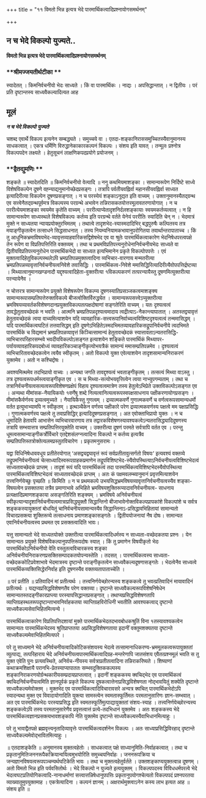 +++
title = "११ विमतो भिन्न इत्यत्र भेदे पारमार्थिकत्वादिप्रश्नायोगसमर्थनम्"

+++


## न च भेदे विकल्पो युज्यते..

**विमतो भिन्न इत्यत्र भेदे पारमार्थिकत्वादिप्रश्नायोगसमर्थनम्**

### **श्रीमज्जयतीर्थटीका **

स्यादेतत् । किमनिर्वचनीयो भेदः साध्यते । किं वा पारमार्थिकः । नाद्यः । अपसिद्धान्तात् । न द्वितीयः । परं प्रति दृष्टान्तस्य साध्यवैकल्यादित्यत आह

## **मूलं**

***न च भेदे विकल्पो युज्यते***

चशब्द एवार्थे विकल्प इत्यनेन सम्बद्ध्यते । समुच्चये वा । एतदा-शङ्कानिराससमुच्चितस्यैवानुमानस्य साधकत्वात् । एकत्र धर्मिणि विरुद्धानेकाकारकल्पनं विकल्पः । संशय इति यावत् । तन्मूलः प्रश्नोत्र विकल्पपदेन लक्ष्यते । हेतुसूचनं लाक्षणिकपदप्रयोगे प्रयोजनम् ।

### **द्वैतद्युमणिः **

शङ्कते ॥ स्यादेतदिति ॥ किमनिर्वचनीयो वेत्यादि ॥ ननु कथमियमाशङ्का । सामान्यरूपेण निर्दिष्टे साध्ये विशेषविकल्पेन दूषणे वह्न्याद्यनुमानोच्छेदप्रसङ्गः । तत्रापि पर्वतीयवह्निर्वा महानसीयवह्निर्वा साध्यत इत्यादिरीत्या विकल्पेन दूषणप्रसङ्गात् । न च परस्येयं शङ्काऽनूद्यत इति वाच्यम् । उक्तानुमानस्यैतद्ग्रन्थ एव सत्त्वेनैतद्ग्रन्थपूर्वमत्र विकल्पस्य परग्रन्थे अभावेन तन्निरासकतयोत्तरमूलावतरणायोगात् । न च पररीत्येयमाशङ्का स्वयमेव कृतेति वाच्यम् । पररीत्याप्येतादृशनिर्दलशङ्कायाः स्वयमकर्तव्यत्वात् । न हि सामान्यरूपेण साध्यस्थले विशेषविकल्पः कर्तव्य इति परग्रन्थे वर्तते येनेयं पररीतिः स्यादिति चेन् न । भेदमात्रं मुक्ते न साध्यतया न्यायप्रयोक्तुरभिमतम् । तथात्वे तादृशभेद-स्यास्मदादिभिर् बद्धपुरुषैः कल्पितस्य तत्र मयाङ्गीकृतत्वेन तत्साधने सिद्धसाधनात् । तस्य नियम्यनियामकभावानुपरोगितया तवार्थान्तरापाताच्च । किं तु आधुनिकभ्रमाविषयभेद-व्यावृत्तव्याहवारिकसद्विशेषभेद एव वा श्रुतेः पारमार्थिकत्वाकारेण भेदनिषेधपरत्वपक्षे तेन रूपेण वा विप्रतिपत्तिरिति वक्तव्यम् । तथा च प्रथमविप्रतिपत्त्यनुरोधेनानिर्वचनीयभेदः साध्यते वा द्वितीयविप्रतिपत्त्यनुरोधेन पारमार्थिकभेदो वा साध्यत इत्यभिमानेन प्रकृते विकल्पोपपत्तेः । एवं मुक्तत्वादिहेतुविकल्पस्थलेऽपि भ्रमप्रतिपन्नमुक्तत्वादिना व्यभिचार-वारणाय मन्मतरीत्या भ्रमप्रतिपन्नव्यावृत्तानिर्वचनीयत्वनिवेशे तवासिद्धिः । पारमार्थिकत्व-निवेशे ममासिद्धिरित्यादिरीत्यैवोपपत्तिर्द्रष्टव्या । मिथ्यात्वानुमानखण्डनादौ यद्दृश्यत्वादिहेता-वुक्तरीत्या १विकल्पकरणं तत्परन्यायैस्तु दूषणमित्युक्तरीत्या परन्यायेनैव ।

न चोत्तरत्र सामान्यरूपेण प्रयुक्ते विशेषरूपेण विकल्प्य दूषणस्यातिप्रसञ्जकत्वमाशङ्क्य सामान्यरूपासम्प्रतिपत्तेरुक्तविकल्पे बीजत्वोक्तिर्विरुद्ध्येत । सामान्यरूपसत्त्वेऽप्युक्तरीत्या भ्रमविषयव्यावर्तकविशेषणदानप्रयुक्तविकल्पतत्पक्षदोषाणां सङ्गतेरिति वाच्यम् । यतः दृश्यत्वत्वं तावद्धेतुतावच्छेदकं न भवति । आत्मनि भ्रमप्रतिपन्नदृश्यत्वमादाय त्वद्रीत्याऽ-नैकान्त्यापातात् । अतस्तद्व्यावृत्तं हेतुतावच्छेदकं त्वया वाच्यमित्याशयेन यदि व्यावहारिक-सत्त्वरूपानिर्वाच्यत्वविशिष्टदृश्यत्वत्वं तन्ममासिद्धम् । यदि पारमार्थिकत्वघटितं तत्तवासिद्धम् इति दूषणेऽभिहितेऽस्मदभिमतव्यावहारिकसद्रूपानिर्वचनीये त्वदभिमते पारमार्थिके च विद्यमानं भ्रमप्रतिपन्नव्यावृत्तं किञ्चित्सामान्यं हेतुतावच्छेदकं स्यात्तावताऽन्यतरासिद्धि-व्यभिचारपरिहारसम्भवे भवदीयविकल्पोऽसङ्गत इत्याशयेन शङ्किते पारमार्थिकं मिथ्यापर-पर्यायव्यावहारिकपदबोध्यं व्यावहारिकञ्चाङ्गीकृत्योभयत्रैकं सामान्यं ममासम्प्रतिपन्नमेव । दृश्यत्वत्वं व्यभिचारितावच्छेदकत्वेन त्वयैव स्वीकृतम् । अतो विकल्पो युक्त एवेत्याशयेन तादृशसामान्यनिराकरणं युक्तमेव । अतो न कश्चिद्दोषः ।

अवश्यमित्थमेव तदभिप्रायो वाच्यः । अन्यथा जगति तावद्दृश्यत्वं भवताङ्गीकृतम् । तत्सत्यं मिथ्या वाऽस्तु । तत्र दृश्यत्वरूपधर्मस्त्वयाङ्गीकृत एव । स च मिथ्या-सत्योभयवृत्तित्वेन त्वया नाभ्युपगम्यताम् । तथा च तत्रानिर्वचनीयत्वसत्यत्वरूपविशेषणप्रक्षेपं विहाय दृश्यत्वत्वमात्रेण तस्य हेतुत्वेऽभिप्रेते उक्तविकल्पोऽसङ्गत एव । अन्यथा मीमांसक-नैयायिकयोः १वर्णेषु शब्दे नित्यत्वानित्यत्वरूपस्वपक्षसाधनाय पक्षीकरणायोगप्रसङ्गः । मीमांसकैर्वर्णस्य द्रव्यत्वमुच्यते । नैयायिकैस्तु गुणत्वम् । द्रव्यात्मकवर्णे गुणात्मकवर्णे च वर्णत्वरूपसामान्यधर्मो वर्तत इत्युभाभ्यामपि न स्वीकृतम् । इत्थञ्चैकेन वर्णस्य पक्षीकारे परेण द्रव्यात्मकवर्णस्य पक्षत्वे मम पक्षाप्रसिद्धिः । गुणात्मकवर्णस्य पक्षत्वे तु तवाप्रसिद्धिर् इत्यादिदूषणप्रसङ्गात् । अत एवोक्ताभिप्रायो युक्तः । न च धूमादिति हेतावपि आभासेन व्यभिचारवारणाय तत्र तद्वारकविशेषणस्यावश्यकत्वेऽन्यतरासिद्ध्यादिदूषणस्य तत्रापि सम्भवात्तत्र सम्प्रतिपत्तिरयुक्तेति वाच्यम् । उक्तरीत्या दूषणं परमते सर्वत्रापि वर्तत एव । परन्तु धूमत्वसामान्याङ्गीकर्त्रोर्विचारे एतद्देशसंलग्नत्वादिना विकल्पो न कर्तव्य इत्यत्रैव सम्प्रतिपत्तिस्तत्रोक्तेत्यलमप्रस्तुतविचारेण । प्रकृतमनुसरामः ।

यद्वा विधिनिषेधाववधूय प्रतीतेरयोगात् ‘असद्व्यद्व्यावृत्तं रूपं सर्वप्रतीतावुत्सर्गतो विषयः’ इत्यवश्यं वक्तव्ये तद्रूपमनिर्वचनीयत्वं चेत्साध्यादिस्वरूपग्राहकप्रमाणेन तद्रूपविशिष्टभेद-स्यैवोपस्थित्याऽनिर्वचनीयत्वविशिष्टभेदत्वं साध्यतावच्छेदकं प्राप्तम् । तादृशं रूपं यदि पारमार्थिकत्वं तदा पारमार्थिकत्वविशिष्टभेदस्यैवोपस्थित्या पारमार्थिकत्वविशिष्टभेदत्वं साध्यतावच्छेदकं प्राप्तम् । अतः कं पक्षमवलम्ब्यानुमानं प्रवृत्तमित्याशयेन तत्त्वनिर्णयेच्छुः पृच्छति ॥ किमिति ॥ न च प्रथमकल्पे उभयसिद्धभ्रमविषयव्यावृत्तानिर्वचनीयत्वस्यैव शङ्का-विषयत्वेन प्रसक्ततया तत्रैव प्रमाणाभावे अभिहिते भ्रमविषयशुक्तिरूप्यादावनिर्वचनीयत्व- साधनाय प्रत्यक्षादिप्रमाणशङ्काया असङ्गतिरिति शङ्क्यम् । भ्रमविषये अनिर्वचनीयत्वं स्वीकृत्यान्यादृशानिर्वचनीयत्वमात्राप्रसिद्ध्युक्तौ सिद्धान्तिनो बीजाभावेनोक्तविकल्पप्रापकांशे विकल्पांशे च सर्वत्र शङ्ककस्यायुक्ततां बोधयितुं चानिर्वचनीयसामान्यस्यैव सिद्धान्तिनाऽ-प्रसिद्धावभिहितायां सामान्यतो विचारप्रसक्त्या शुक्तिरूप्ये तत्साधनाय प्रमाणशङ्कासङ्गतेः । द्वितीययोजनायां नैष दोषः। सामान्यत एवानिर्वचनीयत्वस्य प्रथमत एव प्रसक्तत्वादिति भावः।

यत्तु सामान्यतो भेदे साध्यतयोक्ते उक्तरीत्या पारमार्थिकत्वादिधर्मस्य न साध्यता-वच्छेदकतया प्रश्नः । येन सामान्यतः प्रयुक्ते विशेषविकल्पानुपपत्तिरूपदोषः स्यात् । किं तु प्रमाणेन विषयीकृतो भेदः पारमार्थिकोऽनिर्वचनीयो वेति वस्तुतत्वविचारकस्य शङ्का अनिर्वचनीयनिराकरणप्रसक्तिसम्पादकतयोपन्यस्तेति । तदसत् । पारमार्थिकत्वस्य साध्यता-वच्छेदककोटिप्रवेशाभावे भेदमात्रस्य दृष्टान्ते पराङ्गीकृतत्वेन साध्यवैकल्यदूषणासङ्गतेः । भेदत्वेनैव साध्यत्वे पारमार्थिकव्यक्तिसिद्धेरनिर्वाह इति दूषणस्यैव वक्तव्यतापाताच्चेति ।

॥ परं प्रतीति ॥ प्रतिवादिनं मां प्रतीत्यर्थः । तत्त्वनिर्णयेच्छोरन्यस्य शङ्ककत्वे तु भवत्प्रतिवादिनं मायावादिनं प्रतीत्यर्थः । यद्यप्यप्रसिद्धविशेषणतैव परेण वक्तव्या। दृष्टान्ते साध्यवैकल्यरूपविशेषनिषेधेन सामान्यतस्तदङ्गीकारप्राप्त्या परस्यापसिद्धान्तप्रसङ्गात् । तथाप्यप्रसिद्धविशेषणतापि व्याप्तिग्रहस्थलरूपदृष्टान्ताभावनिर्वाहकतया व्याप्तिग्रहविरोधिनी भवतीति आवश्यकत्वाद् दृष्टान्ते साध्यवैकल्यसेवाभिहितमित्यन्ये ।

पारमार्थिकत्वाकारेण विप्रतिपत्तिदशायां मुक्ते पारमार्थिकभेदतदभावबोधकश्रुतिं विना १तस्यावश्यकत्वेन सामान्यतः पारमार्थिकभेदस्य श्रुतिप्राप्ततया अप्रसिद्धविशेषणताया इदानीं वक्तुमशक्यतया दृष्टान्ते साध्यवैकल्यमेवाभिहितमित्यपरे ।

परे तु साध्यमाने भेदे अनिर्वचनीयत्वादिकोटिकसंशयस्य भेदत्वे तत्सामानाधिकरण्य-भ्रममूलकत्वरूपायुक्ततां व्युत्पाद्य, तत्परिहाराय भेदे अनिर्वचनीयत्वपारमार्थिकत्वादिग्रह-मन्तरेणापि जातसंशय एवैतत्प्रश्नमूलं भवति स तु युक्त एवेति पुनः प्रत्यवस्थिते, अनिर्वच-नीयस्य सर्वत्राप्रतीतत्वादिना तन्निराकरिष्यते । शिष्याणां कथाक्रमशिक्षायै परानभि-प्रेतस्याप्यापाततः सम्भवदुक्तिककल्पस्य शङ्कानिराकरणयोर्ग्रन्थकारीयसम्प्रदायप्राप्तत्वात् । इदानीं शङ्ककस्य क्वचिद्भेद एव पारमार्थिकत्वं क्वचिदनिर्वचनीयत्वमिति ज्ञानपूर्वकं प्रकृते विकल्प्य दूषकत्वात्तेनाप्रसिद्धविशेषणता नोद्भावयितुं शक्येति दृष्टान्ते साध्यवैकल्यमेवोक्तम् । मुक्तभेद एव पारमार्थिकत्वादिविचारावसरे अन्यत्र क्वचित् पारमार्थिकभेदोऽपि स्यादन्यथा मुक्त एव विवादायोगादिति युक्त्या सामस्त्येन स्वमतास्फूर्तिमतः परमतानुसारिणः ज्ञान-सम्भवात् । अत एव पारमार्थिकभेदः परस्याप्रसिद्ध इति स्वमतस्फूर्तिमुत्पाद्यायुक्ततां संशय-स्याह । तत्त्वनिर्णयेच्छोरन्यस्य शङ्ककत्वेऽपि तस्य परमतानुसारेणैव प्रवृत्तत्वात्तं प्रत्ये-तदभिधानं युक्तमेव । अतः शङ्ककस्य भेदे पारमार्थिकत्वज्ञानप्रसक्त्यभावशङ्कापि नेति युक्तमेव दृष्टान्ते साध्यवैकल्यस्यैवाभिधानमित्याहुः ।

परे तु भावाद्वैतपक्षे ब्रह्मवृत्त्यनृतादिव्यावृत्तेः पारमार्थिकत्वदर्शनेन विकल्पः । अतः साध्याप्रसिद्धिविरहाद् दृष्टान्ते साध्यवैकल्यमेवोद्भावितमित्याहुः ।

॥ एतदाशङ्केति ॥ अनुमानस्य मुक्तत्वहेतोः । साधकत्वात् पक्षे साध्यानुमिति-निर्वाहकत्वात् । तथा च प्रकृतानुमितिजननरूपैकक्रियान्वयित्वमुभयोरिति समुच्चयनिर्वाहः । जननरूपक्रिया च जन्यज्ञानविषयत्वरूपपञ्चम्यर्थघटिकेति भावः । तथा च मुक्तत्वहेतुर्वर्तते । उक्तशङ्काप्ययुक्तत्वान्न दूषणम् । अतो विमतो भिन्न इति पर्यवसितोर्थः । भेदे विकल्पो न युज्यते इत्ययुक्तम् । विकल्पपदस्य विविधधर्मपरत्वे भेदे भेदत्वघटप्रतियोगिकत्वादि-नानाधर्माणां सत्त्वात्तन्निषेधानुपपत्तिः प्रकृतानुपयोगश्चेत्यतो विकल्पपदं प्रश्नपरतया व्याख्यातुमुपयुक्तमाह । एकत्रेत्यादिना । कल्पनं ज्ञानम् । अक्षरार्थमुक्त्वाऽनेन कस्य लाभ इत्यत आह ॥ संशय इति ॥

